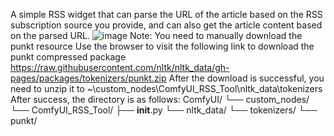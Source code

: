 A simple RSS widget that can parse the URL of the article based on the RSS subscription source you provide, and can also get the article content based on the parsed URL.
![image](https://github.com/user-attachments/assets/d4d91202-0571-4dca-98b2-f8c9837095f9)
Note:
You need to manually download the punkt resource
Use the browser to visit the following link to download the punkt compressed package
https://raw.githubusercontent.com/nltk/nltk_data/gh-pages/packages/tokenizers/punkt.zip
After the download is successful, you need to unzip it to ~\custom_nodes\ComfyUI_RSS_Tool\nltk_data\tokenizers
After success, the directory is as follows:
ComfyUI/
└── custom_nodes/
    └── ComfyUI_RSS_Tool/
        ├── __init__.py
        └── nltk_data/
            └── tokenizers/
                └── punkt/
